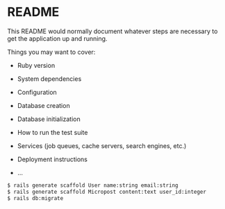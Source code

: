# README

This README would normally document whatever steps are necessary to get the
application up and running.

Things you may want to cover:

* Ruby version

* System dependencies

* Configuration

* Database creation

* Database initialization

* How to run the test suite

* Services (job queues, cache servers, search engines, etc.)

* Deployment instructions

* ...

```sh
$ rails generate scaffold User name:string email:string
$ rails generate scaffold Micropost content:text user_id:integer
$ rails db:migrate
```
